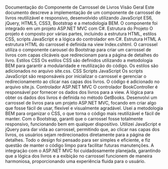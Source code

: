 Documentação do Componente de Carrossel de Livros
Visão Geral
Este documento descreve a implementação de um componente de carrossel de
livros reutilizável e responsivo, desenvolvido utilizando JavaScript ES6, jQuery,
HTML5, CSS3, Bootstrap e a metodologia BEM. O componente foi integrado
em um projeto ASP.NET MVC com C#.
Estrutura do Projeto
O projeto é composto por várias partes, incluindo a estrutura HTML, estilos
CSS, scripts JavaScript e a lógica do controlador em C#.
Estrutura HTML
A estrutura HTML do carrossel é definida na view Index.cshtml. O carrossel
utiliza o componente carousel do Bootstrap para criar um carrossel de livros
com capas clicáveis que redirecionam para a página de detalhes do livro.
Estilos CSS
Os estilos CSS são definidos utilizando a metodologia BEM para garantir a
modularidade e reutilização do código. Os estilos são adicionados no
arquivo site.css.
CSS
Scripts JavaScript
Os scripts JavaScript são responsáveis por inicializar o carrossel e gerenciar o
redirecionamento ao clicar nas capas dos livros. O código é adicionado no
arquivo site.js.
Controlador ASP.NET MVC
O controlador BookController é responsável por fornecer os dados dos livros
para a view. A lógica para obter os dados dos livros é definida no
método GetBooks.
Desenvolvi um carrossel de livros para um projeto ASP.NET MVC, focando em
criar algo que fosse fácil de usar, flexível e visualmente agradável. Usei a
metodologia BEM para organizar o CSS, o que torna o código mais reutilizável
e fácil de manter. Com o Bootstrap, garanti que o carrossel fosse totalmente
responsivo, funcionando bem em qualquer dispositivo.
Utilizei JavaScript e jQuery para dar vida ao carrossel, permitindo que, ao clicar
nas capas dos livros, os usuários sejam redirecionados diretamente para a
página de detalhes. Todo o design foi pensado para ser simples e eficiente, e
fiz questão de manter o código limpo para facilitar futuras manutenções. A
integração com o ASP.NET MVC foi cuidadosamente planejada, garantindo que
a lógica dos livros e a exibição no carrossel funcionem de maneira harmoniosa,
proporcionando uma experiência fluida para o usuário.
